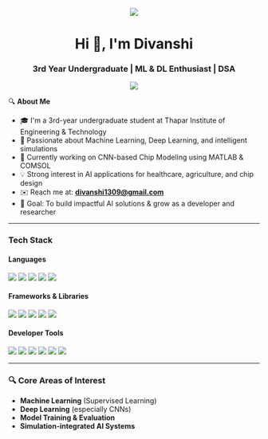 <p align="center">
  <img src="https://readme-typing-svg.demolab.com/?lines=Hi,+I'm+Divanshi;ML+%7C+DL+%7C+DSA&center=true&width=380&height=45">
</p>

<h1 align="center">Hi 👋, I'm Divanshi</h1>
<h3 align="center">3rd Year Undergraduate | ML & DL Enthusiast | DSA</h3>

<p align="center">
  <img src="https://komarev.com/ghpvc/?username=divisayscode&label=Profile%20views&color=0e75b6&style=flat" />
</p>

🔍 **About Me**

- 🎓 I'm a 3rd-year undergraduate student at Thapar Institute of Engineering & Technology
- 🤖 Passionate about Machine Learning, Deep Learning, and intelligent simulations  
- 🔬 Currently working on CNN-based Chip Modeling using MATLAB & COMSOL
- 💡 Strong interest in AI applications for healthcare, agriculture, and chip design
- ✉️ Reach me at: **divanshi1309@gmail.com**
- 🎯 Goal: To build impactful AI solutions & grow as a developer and researcher

---

###  Tech Stack

####  Languages  
<p>
  <img src="https://img.shields.io/badge/-Python-3776AB?style=for-the-badge&logo=python&logoColor=white"/>
  <img src="https://img.shields.io/badge/-C++-00599C?style=for-the-badge&logo=c%2B%2B&logoColor=white"/>
  <img src="https://img.shields.io/badge/-C-111111?style=for-the-badge&logo=c&logoColor=white"/>
  <img src="https://img.shields.io/badge/-SQL-336791?style=for-the-badge&logo=postgresql&logoColor=white"/>
  <img src="https://img.shields.io/badge/-R-276DC3?style=for-the-badge&logo=r&logoColor=white"/>
</p>

####  Frameworks & Libraries  
<p>
  <img src="https://img.shields.io/badge/-TensorFlow-FF6F00?style=for-the-badge&logo=tensorflow&logoColor=white"/>
  <img src="https://img.shields.io/badge/-Keras-D00000?style=for-the-badge&logo=keras&logoColor=white"/>
  <img src="https://img.shields.io/badge/-Scikit%20Learn-F7931E?style=for-the-badge&logo=scikit-learn&logoColor=white"/>
  <img src="https://img.shields.io/badge/-Pandas-150458?style=for-the-badge&logo=pandas&logoColor=white"/>
  <img src="https://img.shields.io/badge/-NumPy-013243?style=for-the-badge&logo=numpy&logoColor=white"/>
</p>

####  Developer Tools  
<p>
  <img src="https://img.shields.io/badge/-GitHub-181717?style=for-the-badge&logo=github&logoColor=white"/>
  <img src="https://img.shields.io/badge/-VSCode-007ACC?style=for-the-badge&logo=visual-studio-code&logoColor=white"/>
  <img src="https://img.shields.io/badge/-Jupyter-F37626?style=for-the-badge&logo=jupyter&logoColor=white"/>
  <img src="https://img.shields.io/badge/-MATLAB-orange?style=for-the-badge&logo=mathworks&logoColor=white"/>
  <img src="https://img.shields.io/badge/-COMSOL-003366?style=for-the-badge&logo=comsol&logoColor=white"/>
  <img src="https://img.shields.io/badge/-AutoCAD-CB2026?style=for-the-badge&logo=autodesk&logoColor=white"/>
</p>

---

### 🔍 Core Areas of Interest
- **Machine Learning** (Supervised Learning)  
- **Deep Learning** (especially CNNs)  
- **Model Training & Evaluation**  
- **Simulation-integrated AI Systems**
